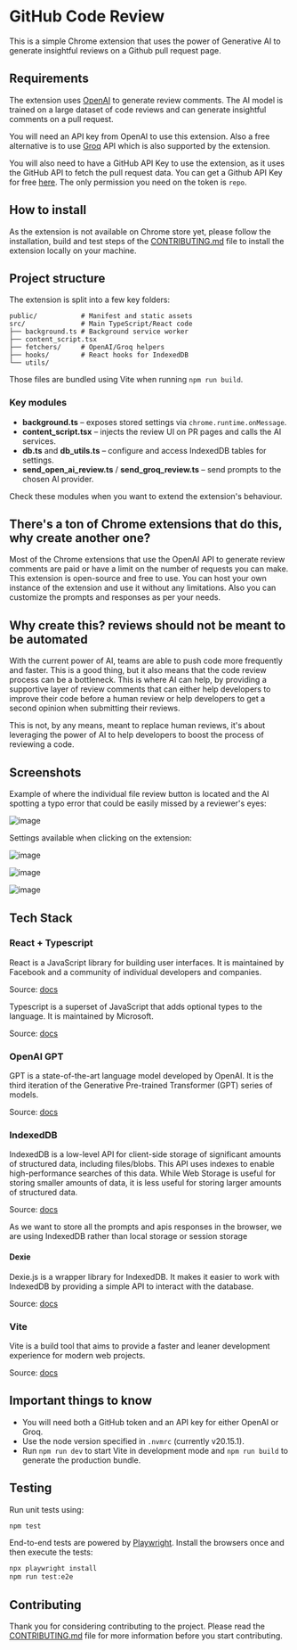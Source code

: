 # GitHub Code Review

This is a simple Chrome extension that uses the power of Generative AI to generate insightful reviews on a Github pull request page.

## Requirements

The extension uses [OpenAI](https://beta.openai.com/docs/) to generate review comments. The AI model is trained on a large dataset of code reviews and can generate insightful comments on a pull request.

You will need an API key from OpenAI to use this extension. Also a free alternative is to use [Groq](https://groq.com/) API which is also supported by the extension.

You will also need to have a GitHub API Key to use the extension, as it uses the GitHub API to fetch the pull request data. You can get a Github API Key for free [here](https://github.com/settings/tokens). The only permission you need on the token is `repo`.

## How to install

As the extension is not available on Chrome store yet, please follow the installation, build and test steps of the [CONTRIBUTING.md](CONTRIBUTING.md) file to install the extension locally on your machine.

## Project structure

The extension is split into a few key folders:

```
public/           # Manifest and static assets
src/              # Main TypeScript/React code
├── background.ts # Background service worker
├── content_script.tsx
├── fetchers/     # OpenAI/Groq helpers
├── hooks/        # React hooks for IndexedDB
└── utils/
```

Those files are bundled using Vite when running `npm run build`.

### Key modules

- **background.ts** – exposes stored settings via `chrome.runtime.onMessage`.
- **content_script.tsx** – injects the review UI on PR pages and calls the AI services.
- **db.ts** and **db_utils.ts** – configure and access IndexedDB tables for settings.
- **send_open_ai_review.ts** / **send_groq_review.ts** – send prompts to the chosen AI provider.

Check these modules when you want to extend the extension's behaviour.

## There's a ton of Chrome extensions that do this, why create another one?

Most of the Chrome extensions that use the OpenAI API to generate review comments are paid or have a limit on the number of requests you can make. This extension is open-source and free to use. You can host your own instance of the extension and use it without any limitations. Also you can customize the prompts and responses as per your needs.

## Why create this? reviews should not be meant to be automated

With the current power of AI, teams are able to push code more frequently and faster. This is a good thing, but it also means that the code review process can be a bottleneck. This is where AI can help, by providing a supportive layer of review comments that can either help developers to improve their code before a human review or help developers to get a second opinion when submitting their reviews.

This is not, by any means, meant to replace human reviews, it's about leveraging the power of AI to help developers to boost the process of reviewing a code.

## Screenshots

Example of where the individual file review button is located and the AI spotting a typo error that could be easily missed by a reviewer's eyes:

![image](https://github.com/user-attachments/assets/07789268-2f2a-4339-922d-eb256c47ef06)

Settings available when clicking on the extension:

![image](https://github.com/user-attachments/assets/c1adc4ed-ef79-4f0c-a7af-0b77ca70b350)

![image](https://github.com/user-attachments/assets/d8251ab5-bfe5-407f-be19-219fdff515a5)

![image](https://github.com/user-attachments/assets/5bd6dfeb-f6f7-4e9b-9b7f-02e2e3df6366)

## Tech Stack

### React + Typescript

React is a JavaScript library for building user interfaces. It is maintained by Facebook and a community of individual developers and companies.

Source: [docs](https://reactjs.org/)

Typescript is a superset of JavaScript that adds optional types to the language. It is maintained by Microsoft.

Source: [docs](https://www.typescriptlang.org/)

### OpenAI GPT

GPT is a state-of-the-art language model developed by OpenAI. It is the third iteration of the Generative Pre-trained Transformer (GPT) series of models.

Source: [docs](https://beta.openai.com/docs/)

### IndexedDB

IndexedDB is a low-level API for client-side storage of significant amounts of structured data, including files/blobs. This API uses indexes to enable high-performance searches of this data. While Web Storage is useful for storing smaller amounts of data, it is less useful for storing larger amounts of structured data.

Source: [docs](https://developer.mozilla.org/en-US/docs/Web/API/IndexedDB_API)

As we want to store all the prompts and apis responses in the browser, we are using IndexedDB rather than local storage or session storage

#### Dexie

Dexie.js is a wrapper library for IndexedDB. It makes it easier to work with IndexedDB by providing a simple API to interact with the database.

Source: [docs](https://dexie.org/)

### Vite

Vite is a build tool that aims to provide a faster and leaner development experience for modern web projects.

Source: [docs](https://vitejs.dev/)

## Important things to know

- You will need both a GitHub token and an API key for either OpenAI or Groq.
- Use the node version specified in `.nvmrc` (currently v20.15.1).
- Run `npm run dev` to start Vite in development mode and `npm run build` to generate the production bundle.

## Testing

Run unit tests using:

```bash
npm test
```

End-to-end tests are powered by [Playwright](https://playwright.dev/). Install the browsers once and then execute the tests:

```bash
npx playwright install
npm run test:e2e
```

## Contributing

Thank you for considering contributing to the project. Please read the [CONTRIBUTING.md](CONTRIBUTING.md) file for more information before you start contributing.
